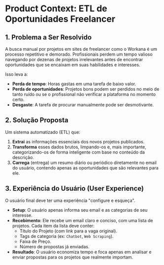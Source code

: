 # Product Context: ETL de Oportunidades Freelancer

## 1. Problema a Ser Resolvido

A busca manual por projetos em sites de freelancer como o Workana é um processo repetitivo e demorado. Profissionais perdem um tempo valioso navegando por dezenas de projetos irrelevantes antes de encontrar oportunidades que se encaixam em suas habilidades e interesses.

Isso leva a:

- **Perda de tempo**: Horas gastas em uma tarefa de baixo valor.
- **Perda de oportunidades**: Projetos bons podem ser perdidos no meio de tanto ruído ou se o profissional não verificar a plataforma no momento certo.
- **Desgaste**: A tarefa de procurar manualmente pode ser desmotivante.

## 2. Solução Proposta

Um sistema automatizado (ETL) que:

1. **Extrai** as informações essenciais dos novos projetos publicados.
2. **Transforma** esses dados brutos, limpando-os e, mais importante, categorizando-os de forma inteligente com base no conteúdo da descrição.
3. **Carrega** (entrega) um resumo diário ou periódico diretamente no email do usuário, contendo apenas as oportunidades que são relevantes para ele.

## 3. Experiência do Usuário (User Experience)

O usuário final deve ter uma experiência "configure e esqueça".

- **Setup**: O usuário apenas informa seu email e as categorias de seu interesse.
- **Recebimento**: Ele recebe um email claro e conciso, com uma lista de projetos. Cada item da lista deve conter:
  - Título do Projeto (com link para a vaga original).
  - Tags de categoria (ex: `Chatbot`, `Web Scraping`).
  - Faixa de Preço.
  - Número de propostas já enviadas.
- **Resultado**: O usuário economiza tempo e foca apenas em analisar e enviar propostas para os projetos que realmente importam.
